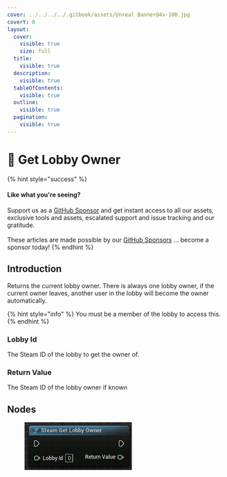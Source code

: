 ```yaml
---
cover: ../../../../.gitbook/assets/Unreal Banner@4x-100.jpg
coverY: 0
layout:
  cover:
    visible: true
    size: full
  title:
    visible: true
  description:
    visible: true
  tableOfContents:
    visible: true
  outline:
    visible: true
  pagination:
    visible: true
---
```


# 🔵 Get Lobby Owner

{% hint style="success" %}
#### Like what you're seeing?

Support us as a [GitHub Sponsor](../../../../become-a-sponsor/) and get instant access to all our assets, exclusive tools and assets, escalated support and issue tracking and our gratitude.\
\
These articles are made possible by our [GitHub Sponsors](../../../../become-a-sponsor/) ... become a sponsor today!
{% endhint %}

## Introduction

Returns the current lobby owner. There is always one lobby owner, if the current owner leaves, another user in the lobby will become the owner automatically.&#x20;

{% hint style="info" %}
You must be a member of the lobby to access this.
{% endhint %}

### Lobby Id

The Steam ID of the lobby to get the owner of.

### Return Value

The Steam ID of the lobby owner if known

## Nodes

<figure><img src="../../../../.gitbook/assets/image (8) (1) (1) (1).png" alt=""><figcaption></figcaption></figure>
